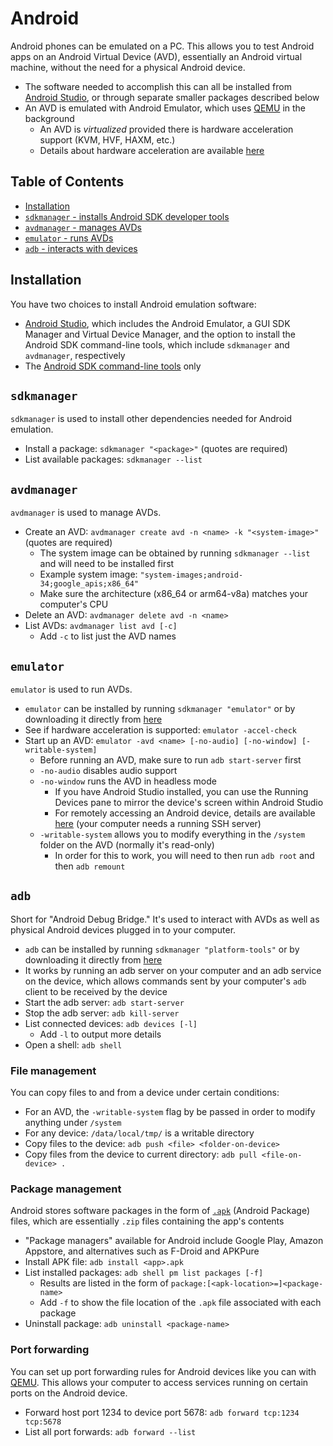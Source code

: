 # Android

Android phones can be emulated on a PC. This allows you to test Android apps on an Android Virtual Device (AVD), essentially an Android virtual machine, without the need for a physical Android device.

- The software needed to accomplish this can all be installed from [Android Studio](https://developer.android.com/studio), or through separate smaller packages described below
- An AVD is emulated with Android Emulator, which uses [QEMU](../qemu) in the background
    - An AVD is _virtualized_ provided there is hardware acceleration support (KVM, HVF, HAXM, etc.)
    - Details about hardware acceleration are available [here](https://developer.android.com/studio/run/emulator-acceleration#accel-vm)

## Table of Contents

- [Installation](#installation)
- [`sdkmanager` - installs Android SDK developer tools](#sdkmanager)
- [`avdmanager` - manages AVDs](#avdmanager)
- [`emulator` - runs AVDs](#emulator)
- [`adb` - interacts with devices](#adb)

## Installation

You have two choices to install Android emulation software:

- [Android Studio](https://developer.android.com/studio), which includes the Android Emulator, a GUI SDK Manager and Virtual Device Manager, and the option to install the Android SDK command-line tools, which include `sdkmanager` and `avdmanager`, respectively
- The [Android SDK command-line tools](https://developer.android.com/studio#command-line-tools-only) only

## `sdkmanager`

`sdkmanager` is used to install other dependencies needed for Android emulation.

- Install a package: `sdkmanager "<package>"` (quotes are required)
- List available packages: `sdkmanager --list`

## `avdmanager`

`avdmanager` is used to manage AVDs.

- Create an AVD: `avdmanager create avd -n <name> -k "<system-image>"` (quotes are required)
    - The system image can be obtained by running `sdkmanager --list` and will need to be installed first
    - Example system image: `"system-images;android-34;google_apis;x86_64"`
    - Make sure the architecture (x86_64 or arm64-v8a) matches your computer's CPU
- Delete an AVD: `avdmanager delete avd -n <name>`
- List AVDs: `avdmanager list avd [-c]`
    - Add `-c` to list just the AVD names

## `emulator`

`emulator` is used to run AVDs.

- `emulator` can be installed by running `sdkmanager "emulator"` or by downloading it directly from [here](https://developer.android.com/studio/emulator_archive)
- See if hardware acceleration is supported: `emulator -accel-check`
- Start up an AVD: `emulator -avd <name> [-no-audio] [-no-window] [-writable-system]`
    - Before running an AVD, make sure to run `adb start-server` first
    - `-no-audio` disables audio support
    - `-no-window` runs the AVD in headless mode
        - If you have Android Studio installed, you can use the Running Devices pane to mirror the device's screen within Android Studio
        - For remotely accessing an Android device, details are available [here](https://www.reddit.com/r/androiddev/comments/13kdma9/comment/jkjz0ej/) (your computer needs a running SSH server)
    - `-writable-system` allows you to modify everything in the `/system` folder on the AVD (normally it's read-only)
        - In order for this to work, you will need to then run `adb root` and then `adb remount`

## `adb`

Short for "Android Debug Bridge." It's used to interact with AVDs as well as physical Android devices plugged in to your computer.

- `adb` can be installed by running `sdkmanager "platform-tools"` or by downloading it directly from [here](https://developer.android.com/tools/releases/platform-tools)
- It works by running an adb server on your computer and an adb service on the device, which allows commands sent by your computer's `adb` client to be received by the device
- Start the adb server: `adb start-server`
- Stop the adb server: `adb kill-server`
- List connected devices: `adb devices [-l]`
    - Add `-l` to output more details
- Open a shell: `adb shell`

### File management

You can copy files to and from a device under certain conditions:

- For an AVD, the `-writable-system` flag by be passed in order to modify anything under `/system`
- For any device: `/data/local/tmp/` is a writable directory
- Copy files to the device: `adb push <file> <folder-on-device>`
- Copy files from the device to current directory: `adb pull <file-on-device> .`

### Package management

Android stores software packages in the form of [`.apk`](https://en.wikipedia.org/wiki/Apk_(file_format)#Package_contents) (Android Package) files, which are essentially `.zip` files containing the app's contents

- "Package managers" available for Android include Google Play, Amazon Appstore, and alternatives such as F-Droid and APKPure
- Install APK file: `adb install <app>.apk`
- List installed packages: `adb shell pm list packages [-f]`
    - Results are listed in the form of `package:[<apk-location>=]<package-name>`
    - Add `-f` to show the file location of the `.apk` file associated with each package
- Uninstall package: `adb uninstall <package-name>`

### Port forwarding

You can set up port forwarding rules for Android devices like you can with [QEMU](../qemu#port-forwarding). This allows your computer to access services running on certain ports on the Android device.

- Forward host port 1234 to device port 5678: `adb forward tcp:1234 tcp:5678`
- List all port forwards: `adb forward --list`
